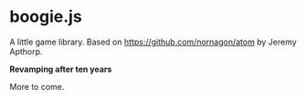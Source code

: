boogie.js
=========

A little <canvas> game library.
Based on https://github.com/nornagon/atom by Jeremy Apthorp.

**Revamping after ten years**

More to come.
